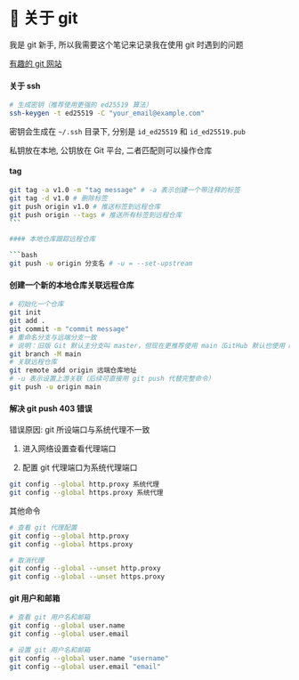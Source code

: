 # 🌿 关于 git

我是 git 新手, 所以我需要这个笔记来记录我在使用 git 时遇到的问题

[有趣的 git 网站](https://learngitbranching.js.org/?locale=zh_CN)

#### 关于 ssh

```bash
# 生成密钥（推荐使用更强的 ed25519 算法）
ssh-keygen -t ed25519 -C "your_email@example.com"
```

密钥会生成在 `~/.ssh` 目录下, 分别是 `id_ed25519` 和 `id_ed25519.pub`

私钥放在本地, 公钥放在 Git 平台, 二者匹配则可以操作仓库

#### tag

````bash
git tag -a v1.0 -m "tag message" # -a 表示创建一个带注释的标签
git tag -d v1.0 # 删除标签
git push origin v1.0 # 推送标签到远程仓库
git push origin --tags # 推送所有标签到远程仓库
```

#### 本地仓库跟踪远程仓库

```bash
git push -u origin 分支名 # -u = --set-upstream
````

#### 创建一个新的本地仓库关联远程仓库

```bash
# 初始化一个仓库
git init
git add .
git commit -m "commit message"
# 重命名分支与远端分支一致
# 说明：旧版 Git 默认主分支叫 master，但现在更推荐使用 main（GitHub 默认也使用 main）。
git branch -M main
# 关联远程仓库
git remote add origin 远端仓库地址
# -u 表示设置上游关联（后续可直接用 git push 代替完整命令）
git push -u origin main
```

#### 解决 git push 403 错误

错误原因: git 所设端口与系统代理不一致

1. 进入网络设置查看代理端口

2. 配置 git 代理端口为系统代理端口

```bash
git config --global http.proxy 系统代理
git config --global https.proxy 系统代理
```

其他命令

```bash
# 查看 git 代理配置
git config --global http.proxy
git config --global https.proxy

# 取消代理
git config --global --unset http.proxy
git config --global --unset https.proxy
```

#### git 用户和邮箱

```bash
# 查看 git 用户名和邮箱
git config --global user.name
git config --global user.email

# 设置 git 用户名和邮箱
git config --global user.name "username"
git config --global user.email "email"
```
